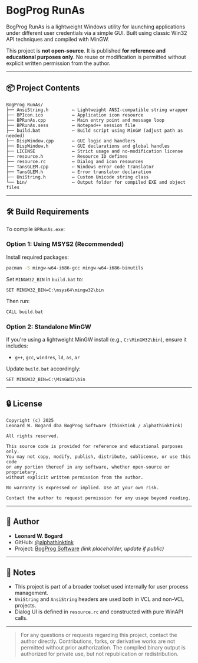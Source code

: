 # BogProg RunAs

BogProg RunAs is a lightweight Windows utility for launching applications under different user credentials via a simple GUI. Built using classic Win32 API techniques and compiled with MinGW.

This project is **not open-source**. It is published **for reference and educational purposes only**. No reuse or modification is permitted without explicit written permission from the author.

---

## 📦 Project Contents

```
BogProg RunAs/
├── AnsiString.h         ← Lightweight ANSI-compatible string wrapper
├── BPIcon.ico           ← Application icon resource
├── BPRunAs.cpp          ← Main entry point and message loop
├── BPRunAs.sess         ← Notepad++ session file
├── build.bat            ← Build script using MinGW (adjust path as needed)
├── DispWindow.cpp       ← GUI logic and handlers
├── DispWindow.h         ← GUI declarations and global handles
├── LICENSE              ← Strict usage and no-modification license
├── resource.h           ← Resource ID defines
├── resource.rc          ← Dialog and icon resources
├── TansGLEM.cpp         ← Windows error code translator
├── TansGLEM.h           ← Error translator declaration
├── UniString.h          ← Custom Unicode string class
└── bin/                 ← Output folder for compiled EXE and object files
```

---

## 🛠 Build Requirements

To compile `BPRunAs.exe`:

### Option 1: Using MSYS2 (Recommended)

Install required packages:
```bash
pacman -S mingw-w64-i686-gcc mingw-w64-i686-binutils
```

Set `MINGW32_BIN` in `build.bat` to:
```batch
SET MINGW32_BIN=C:\msys64\mingw32\bin
```

Then run:
```batch
CALL build.bat
```

### Option 2: Standalone MinGW

If you're using a lightweight MinGW install (e.g., `C:\MinGW32\bin`), ensure it includes:
- `g++`, `gcc`, `windres`, `ld`, `as`, `ar`

Update `build.bat` accordingly:
```batch
SET MINGW32_BIN=C:\MinGW32\bin
```

---

## 🔒 License

```
Copyright (c) 2025
Leonard W. Bogard dba BogProg Software (thinktink / alphathinktink)

All rights reserved.

This source code is provided for reference and educational purposes only.
You may not copy, modify, publish, distribute, sublicense, or use this code
or any portion thereof in any software, whether open-source or proprietary,
without explicit written permission from the author.

No warranty is expressed or implied. Use at your own risk.

Contact the author to request permission for any usage beyond reading.
```

---

## 🧠 Author

- **Leonard W. Bogard**
- GitHub: [@alphathinktink](https://github.com/alphathinktink)
- Project: [BogProg Software](https://bogproghome.hopto.org/) *(link placeholder, update if public)*

---

## 💬 Notes

- This project is part of a broader toolset used internally for user process management.
- `UniString` and `AnsiString` headers are used both in VCL and non-VCL projects.
- Dialog UI is defined in `resource.rc` and constructed with pure WinAPI calls.

---

> For any questions or requests regarding this project, contact the author directly. Contributions, forks, or derivative works are not permitted without prior authorization.
> The compiled binary output is authorized for private use, but not republication or redistribution.
